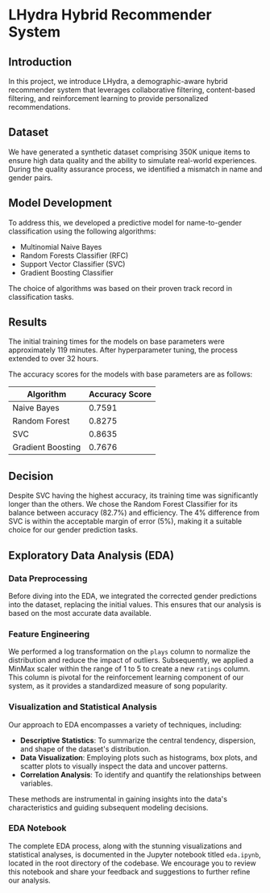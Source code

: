 # LHydra Hybrid Recommender System

## Introduction
In this project, we introduce LHydra, a demographic-aware hybrid recommender system that leverages collaborative filtering, content-based filtering, and reinforcement learning to provide personalized recommendations.

## Dataset
We have generated a synthetic dataset comprising 350K unique items to ensure high data quality and the ability to simulate real-world experiences. During the quality assurance process, we identified a mismatch in name and gender pairs.

## Model Development
To address this, we developed a predictive model for name-to-gender classification using the following algorithms:
- Multinomial Naive Bayes 
- Random Forests Classifier (RFC)
- Support Vector Classifier (SVC)
- Gradient Boosting Classifier

The choice of algorithms was based on their proven track record in classification tasks.

## Results
The initial training times for the models on base parameters were approximately 119 minutes. After hyperparameter tuning, the process extended to over 32 hours.

The accuracy scores for the models with base parameters are as follows:

| Algorithm          | Accuracy Score |
|--------------------|----------------|
| Naive Bayes        | 0.7591         |
| Random Forest      | 0.8275         |
| SVC                | 0.8635         |
| Gradient Boosting  | 0.7676         |

## Decision
Despite SVC having the highest accuracy, its training time was significantly longer than the others. We chose the Random Forest Classifier for its balance between accuracy (82.7%) and efficiency. The 4% difference from SVC is within the acceptable margin of error (5%), making it a suitable choice for our gender prediction tasks.


## Exploratory Data Analysis (EDA)

### Data Preprocessing
Before diving into the EDA, we integrated the corrected gender predictions into the dataset, replacing the initial values. This ensures that our analysis is based on the most accurate data available.

### Feature Engineering
We performed a log transformation on the `plays` column to normalize the distribution and reduce the impact of outliers. Subsequently, we applied a MinMax scaler within the range of 1 to 5 to create a new `ratings` column. This column is pivotal for the reinforcement learning component of our system, as it provides a standardized measure of song popularity.

### Visualization and Statistical Analysis
Our approach to EDA encompasses a variety of techniques, including:
- **Descriptive Statistics**: To summarize the central tendency, dispersion, and shape of the dataset's distribution.
- **Data Visualization**: Employing plots such as histograms, box plots, and scatter plots to visually inspect the data and uncover patterns.
- **Correlation Analysis**: To identify and quantify the relationships between variables.

These methods are instrumental in gaining insights into the data's characteristics and guiding subsequent modeling decisions.

### EDA Notebook
The complete EDA process, along with the stunning visualizations and statistical analyses, is documented in the Jupyter notebook titled `eda.ipynb`, located in the root directory of the codebase. We encourage you to review this notebook and share your feedback and suggestions to further refine our analysis.

